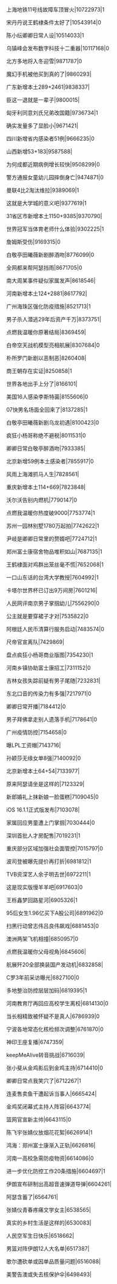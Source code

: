上海地铁11号线故障车顶冒火|10722973|1

宋丹丹说王鹤棣条件太好了|10543914|0

陈小纭卿卿日常人设|10514033|1

乌镇峰会发布数字科技十二重器|10117168|0

北方多地将入冬迎雪|9871787|0

魔幻手机被他买到真的了|9860293|

广东新增本土289+2461|9838337|

臣这一退就是一辈子|9800015|

匈牙利同意刘氏兄弟改国籍|9736734|1

确实发量多了显脸小|9671421|

四川新增省内感染者51例|9666235|0

山西新增53+183|9587588|

为何成都近期病例增长较快|9508299|0

警方通报女童幼儿园摔倒身亡|9474871|0

曼联4比2淘汰维拉|9389069|1

这就是大学城的意义吧|9377619|1

31省区市新增本土1150+9385|9370790|

世界冠军当体育老师什么体验|9302225|1

詹姆斯受伤|9169315|0

白敬亭田曦薇新剧醉酒吻|8776099|0

全网都来帮阿瑟挡雨|8671705|0

南大周某事件疑似家属发声|8618546|

河南新增本土124+2881|8617792|

广州海珠区强化防疫措施|8521713|1

男子杀人潜逃29年后资产千万|8373751|

点燃我温暖你原著结局|8369459|

白帝空天战机模型亮相航展|8307684|0

朴所罗门新剧以恶制恶|8260408|

商王朝存在实证|8250858|1

世界各地出手上分了|8166101|

美国16人感染李斯特菌|8155606|0

07快男名场面全回来了|8137285|1

白敬亭田曦薇新剧乌龙初遇|8100423|0

疯狂小杨哥称绝不避税|8011531|0

卿卿日常白敬亭醉酒吻|7933385|

北京新增59例本土感染者|7855917|0

风雨上海滩抓马人生|7828561|

重庆新增本土114+669|7823848|

沃尔沃告别内燃机|7790147|0

点燃我温暖你热度破9000|7753774|1

苏州一园林别墅1780万起拍|7742622|1

尹岐是卿卿日常里的赘婿吧|7724712|1

郑州富士康宿舍物品堆积如山|7687135|1

王鹤棣面对鸡群出笼丝毫不慌|7652068|1

一口山东话的台湾大学教授|7604992|1

卡塔尔世界杯已订出9万间房|7601216|

人民网评南京男子掌掴幼儿|7556290|0

公主就是要穿裙子才对|7535822|0

阿根廷人民币清算行服务启动|7483574|0

尺帝官宣离队|7429869|

盘点疯狂小杨哥商业版图|7354230|1

河南乡镇协助富士康招工|7311152|0

吉林女孩失踪前疑有男子尾随|7232831|

东北口音的传染力有多强|7217971|0

卿卿日常开播|7184412|0

男子拜佛拿走别人遗落手机|7178641|0

广州疫情防控|7154658|0

曝LPL工资帽|7143716|

孙颖莎无缘女单8强|7140092|0

北京新增本土64+54|7133977|

原来阿瑟请坐是这样的|7123329|

新郎婚礼上抹新娘一脸蛋糕|7109045|0

iOS 16.1.1正式版发布|7103078|

家属回应男童遭上门掌掴|7030444|0

深圳首批人才房配售|7019231|1

重庆部分区域加强社会面管控|7015797|0

波司登被曝先提价再打折|6981812|1

TVB资深艺人余子明去世|6972211|1

这是现实版慢羊羊吧|6917603|0

王栎鑫梦回路星河|6905326|1

95后女生1.96亿买下A股公司|6891962|0

扫黑行动曾志伟吕良伟飙戏|6881453|0

澳洲两架飞机相撞|6850957|0

点燃我温暖你父母视角|6845606|

航展歼20全部换装国产发动机|6832858|

C罗3年前采访曝光|6827100|0

多地整治防控层层加码|6819395|1

河南教育厅再回应高校学生离校|6814130|0

当长相精致被怀疑不是真人|6786939|0

宁波各地常态化核检频次调整|6761870|0

神印王座复播|6747359|

keepMeAlive转音挑战|6716039|

张小斐从金鸡影后到金鸡主持|6714410|0

卿卿日常点我笑穴了|6712267|1

连麦售卖鱼干遭起诉当事人|6665424|

金鸡奖闭幕式主持人阵容|6643774|

篮网官宣新主帅|6643115|0

陈飞宇张婧仪放烟花花絮|6626914|1

鸿海：郑州富士康渐入正轨|6626816|

河南一高校急需防疫物资|6614086|0

进一步优化防控工作20条措施|6604697|1

伊朗宣布研制出高超音速弹道导弹|6604261|

阿瑟含蓄了|6564761|

张婧仪青春疼痛文学女主|6538565|

真实的乡村生活是这样的|6530083|

人民空军生日快乐|6518662|

男篮对阵伊朗12人大名单|6517387|

歌尔遭砍单或因单品质量问题|6516088|

美警告澳或失去核保护伞|6498493|

